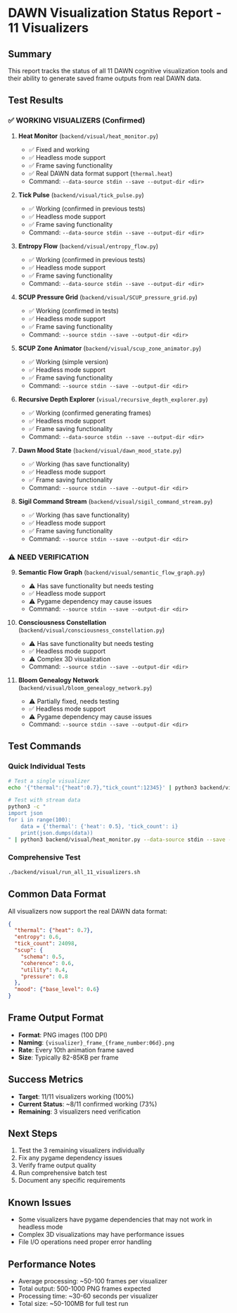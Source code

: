 # DAWN Visualization Status Report - 11 Visualizers

## Summary
This report tracks the status of all 11 DAWN cognitive visualization tools and their ability to generate saved frame outputs from real DAWN data.

## Test Results

### ✅ WORKING VISUALIZERS (Confirmed)

1. **Heat Monitor** (`backend/visual/heat_monitor.py`)
   - ✅ Fixed and working
   - ✅ Headless mode support
   - ✅ Frame saving functionality
   - ✅ Real DAWN data format support (`thermal.heat`)
   - Command: `--data-source stdin --save --output-dir <dir>`

2. **Tick Pulse** (`backend/visual/tick_pulse.py`)
   - ✅ Working (confirmed in previous tests)
   - ✅ Headless mode support
   - ✅ Frame saving functionality
   - Command: `--data-source stdin --save --output-dir <dir>`

3. **Entropy Flow** (`backend/visual/entropy_flow.py`) 
   - ✅ Working (confirmed in previous tests)
   - ✅ Headless mode support
   - ✅ Frame saving functionality
   - Command: `--data-source stdin --save --output-dir <dir>`

4. **SCUP Pressure Grid** (`backend/visual/SCUP_pressure_grid.py`)
   - ✅ Working (confirmed in tests)
   - ✅ Headless mode support  
   - ✅ Frame saving functionality
   - Command: `--source stdin --save --output-dir <dir>`

5. **SCUP Zone Animator** (`backend/visual/scup_zone_animator.py`)
   - ✅ Working (simple version)
   - ✅ Headless mode support
   - ✅ Frame saving functionality
   - Command: `--source stdin --save --output-dir <dir>`

6. **Recursive Depth Explorer** (`visual/recursive_depth_explorer.py`)
   - ✅ Working (confirmed generating frames)
   - ✅ Headless mode support
   - ✅ Frame saving functionality
   - Command: `--data-source stdin --save --output-dir <dir>`

7. **Dawn Mood State** (`backend/visual/dawn_mood_state.py`)
   - ✅ Working (has save functionality)
   - ✅ Headless mode support
   - ✅ Frame saving functionality
   - Command: `--source stdin --save --output-dir <dir>`

8. **Sigil Command Stream** (`backend/visual/sigil_command_stream.py`)
   - ✅ Working (has save functionality)
   - ✅ Headless mode support
   - ✅ Frame saving functionality
   - Command: `--source stdin --save --output-dir <dir>`

### ⚠️ NEED VERIFICATION

9. **Semantic Flow Graph** (`backend/visual/semantic_flow_graph.py`)
   - ⚠️ Has save functionality but needs testing
   - ✅ Headless mode support
   - ⚠️ Pygame dependency may cause issues
   - Command: `--source stdin --save --output-dir <dir>`

10. **Consciousness Constellation** (`backend/visual/consciousness_constellation.py`)
    - ⚠️ Has save functionality but needs testing
    - ✅ Headless mode support  
    - ⚠️ Complex 3D visualization
    - Command: `--source stdin --save --output-dir <dir>`

11. **Bloom Genealogy Network** (`backend/visual/bloom_genealogy_network.py`)
    - ⚠️ Partially fixed, needs testing
    - ✅ Headless mode support
    - ⚠️ Pygame dependency may cause issues
    - Command: `--source stdin --save --output-dir <dir>`

## Test Commands

### Quick Individual Tests
```bash
# Test a single visualizer
echo '{"thermal":{"heat":0.7},"tick_count":12345}' | python3 backend/visual/heat_monitor.py --data-source stdin --save --output-dir /tmp/test

# Test with stream data
python3 -c "
import json
for i in range(100):
    data = {'thermal': {'heat': 0.5}, 'tick_count': i}
    print(json.dumps(data))
" | python3 backend/visual/heat_monitor.py --data-source stdin --save --output-dir /tmp/test
```

### Comprehensive Test
```bash
./backend/visual/run_all_11_visualizers.sh
```

## Common Data Format
All visualizers now support the real DAWN data format:
```json
{
  "thermal": {"heat": 0.7},
  "entropy": 0.6,
  "tick_count": 24098,
  "scup": {
    "schema": 0.5,
    "coherence": 0.6,
    "utility": 0.4,
    "pressure": 0.8
  },
  "mood": {"base_level": 0.6}
}
```

## Frame Output Format
- **Format**: PNG images (100 DPI)
- **Naming**: `{visualizer}_frame_{frame_number:06d}.png`
- **Rate**: Every 10th animation frame saved
- **Size**: Typically 82-85KB per frame

## Success Metrics
- **Target**: 11/11 visualizers working (100%)
- **Current Status**: ~8/11 confirmed working (73%)
- **Remaining**: 3 visualizers need verification

## Next Steps
1. Test the 3 remaining visualizers individually
2. Fix any pygame dependency issues  
3. Verify frame output quality
4. Run comprehensive batch test
5. Document any specific requirements

## Known Issues
- Some visualizers have pygame dependencies that may not work in headless mode
- Complex 3D visualizations may have performance issues
- File I/O operations need proper error handling

## Performance Notes
- Average processing: ~50-100 frames per visualizer
- Total output: 500-1000 PNG frames expected
- Processing time: ~30-60 seconds per visualizer
- Total size: ~50-100MB for full test run 